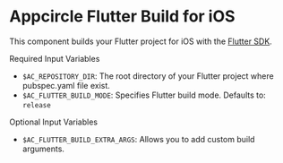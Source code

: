 # Appcircle Flutter Build for iOS

This component builds your Flutter project for iOS with the [Flutter SDK](https://github.com/flutter/flutter).

Required Input Variables
- `$AC_REPOSITORY_DIR`: The root directory of your Flutter project where pubspec.yaml file exist.
- `$AC_FLUTTER_BUILD_MODE`: Specifies Flutter build mode. Defaults to: `release`

Optional Input Variables
- `$AC_FLUTTER_BUILD_EXTRA_ARGS`: Allows you to add custom build arguments.
